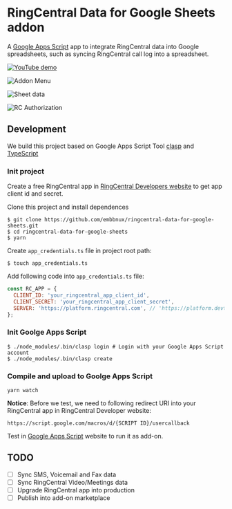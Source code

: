 # RingCentral Data for Google Sheets addon

A [Google Apps Script](https://script.google.com/) app to integrate RingCentral data into Google spreadsheets, such as syncing RingCentral call log into a spreadsheet.

[![YouTube demo](https://user-images.githubusercontent.com/7036536/82449001-1e98c600-9add-11ea-8158-d114ae14ed8c.png)](https://www.youtube.com/watch?v=KFZYqYbCfWc)

![Addon Menu](https://user-images.githubusercontent.com/7036536/82354777-dc677a00-9a33-11ea-8d09-69d7c0db4e92.png)

![Sheet data](https://user-images.githubusercontent.com/7036536/82349700-05384100-9a2d-11ea-896a-a1c739b9e12d.png)

![RC Authorization](https://user-images.githubusercontent.com/7036536/82349873-3a449380-9a2d-11ea-9421-40e00e710d1f.png)

## Development

We build this project based on Google Apps Script Tool [clasp](https://developers.google.com/apps-script/guides/clasp) and [TypeScript](https://developers.google.com/apps-script/guides/typescript)

### Init project

Create a free RingCentral app in [RingCentral Developers website](http://developers.ringcentral.com/) to get app client id and secret.

Clone this project and install dependences

```
$ git clone https://github.com/embbnux/ringcentral-data-for-google-sheets.git
$ cd ringcentral-data-for-google-sheets
$ yarn
```

Create `app_credentials.ts` file in project root path:

```
$ touch app_credentials.ts
```

Add following code into `app_credentials.ts` file:

```js
const RC_APP = {
  CLIENT_ID: 'your_ringcentral_app_client_id',
  CLIENT_SECRET: 'your_ringcentral_app_client_secret',
  SERVER: 'https://platform.ringcentral.com', // 'https://platform.devtest.ringcentral.com' for Sandbox Environment
};
```

### Init Goolge Apps Script

```
$ ./node_modules/.bin/clasp login # Login with your Google Apps Script account
$ ./node_modules/.bin/clasp create
```

### Compile and upload to Goolge Apps Script

```
yarn watch
```

**Notice**: Before we test, we need to following redirect URI into your RingCentral app in RingCentral Developer website:

```
https://script.google.com/macros/d/{SCRIPT ID}/usercallback
```

Test in [Google Apps Script](https://script.google.com/) website to run it as add-on.

## TODO

- [ ] Sync SMS, Voicemail and Fax data
- [ ] Sync RingCentral Video/Meetings data
- [ ] Upgrade RingCentral app into production
- [ ] Publish into add-on marketplace
